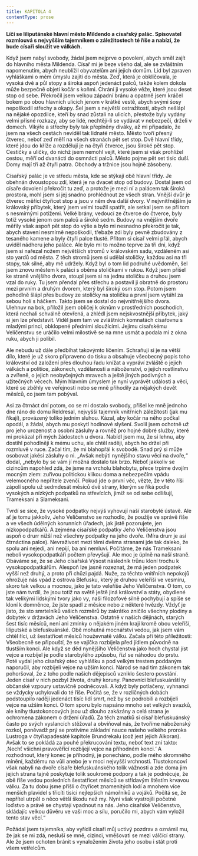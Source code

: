 ```yaml
---
title: KAPITOLA 4
contentType: prose
---
```


<section>

**Líčí se liliputánské hlavní město Mildendo a císařský palác. Spisovatel rozmlouvá s nejvyšším tajemníkem o záležitostech té říše a nabízí, že bude císaři sloužit ve válkách.**

Když jsem nabyl svobody, žádal jsem nejprve o povolení, abych směl zajít do hlavního města Mildenda. Císař mi je beze všeho dal, ale se zvláštním napomenutím, abych neublížil obyvatelům ani jejich domům. Lid byl zpraven vyhláškami o mém úmyslu zajíti do města. Zeď, která je obkličovala, je vysoká dvě a půl stopy a široká aspoň jedenáct palců, takže kolem dokola může bezpečně objeti kočár s koňmi. Chrání ji vysoké věže, které jsou deset stop od sebe. Překročil jsem velkou západní bránu a opatrně jsem kráčel bokem po obou hlavních ulicích jenom v krátké vestě, abych svými šosy nepoškodil střechy a okapy. Šel jsem s největší ostražitostí, abych nešlápl na nějaké opozdilce, kteří by snad zůstali na ulicích, přestože byly vydány velmi přísné rozkazy, aby se lidé, nechtějí-li se vydávat v nebezpečí, drželi v domech. Vikýře a střechy byly tak přeplněny diváky, až mi připadalo, že jsem na všech cestách neviděl tak lidnaté město. Město tvoří přesný čtverec, neboť zeď měří na všech stranách pět set stop. Dvě hlavní třídy, které jdou do kříže a rozdělují je na čtyři čtverce, jsou široké pět stop. Cestičky a uličky, do nichž jsem nemohl vejít, které jsem si však prohlížel cestou, měří od dvanácti do osmnácti palců. Město pojme pět set tisíc duší. Domy mají tři až čtyři patra. Obchody a tržnice jsou hojně zásobeny.

Císařský palác je ve středu města, kde se stýkají obě hlavní třídy. Je obehnán dvoustopou zdí, která je na dvacet stop od budovy. Dostal jsem od císaře dovolení překročit tu zeď, a protože je mezi ní a palácem tak široká prostora, mohl jsem si jej snadno prohlédnout ze všech stran. Vnější dvůr je čtverec měřící čtyřicet stop a jsou v něm dva další dvory. V nejvnitřnějším je královský příbytek, který jsem velmi toužil spatřit, ale setkal jsem se při tom s nesmírnými potížemi. Velké brány, vedoucí ze čtverce do čtverce, byly totiž vysoké jenom osm palců a široké sedm. Budovy na vnějším dvoře měřily však aspoň pět stop do výše a bylo mi nesnadno překročit je tak, abych stavení nesmírně nepoškodil, třebaže zdi byly pevně zbudovány z tesaného kamene a byly čtyři palce tlusté. Přitom si císař velmi přál, abych uviděl nádheru jeho paláce. Ale bylo mi to možno teprve za tři dni, když jsem si nařezal nožem největších stromů v královském sadu, vzdáleném asi sto yardů od města. Z těch stromů jsem si udělal stoličky, každou asi na tři stopy, tak silné, aby mě udržely. Když byl o tom lid podruhé uvědoměn, šel jsem znovu městem k paláci s oběma stoličkami v rukou. Když jsem přišel ke straně vnějšího dvora, stoupl jsem si na jednu stoličku a druhou jsem vzal do ruky. Tu jsem přendal přes střechu a postavil ji obratně do prostoru mezi prvním a druhým dvorem, který byl široký osm stop. Potom jsem pohodlně šlápl přes budovy ze stoličky na stoličku a první jsem vytáhl za sebou holí s háčkem. Takto jsem se dostal do nejvnitřnějšího dvora. Ulehnuv na bok, přiložil jsem obličej k oknům v prostředních poschodích, která nechali schválně otevřená, a zhlédl jsem nejskvostnější příbytek, jaký si jen lze představit. Viděl jsem tam ve zvláštních komnatách císařovnu s mladými princi, obklopené předními sloužícími. Jejímu císařskému Veličenstvu se uráčilo velmi milostivě se na mne usmát a podala mi z okna ruku, abych ji políbil.

Ale nebudu už dále předbíhat takovýmto líčením. Schraňuji si je na větší dílo, které je už skoro připraveno do tisku a obsahuje všeobecný popis toho království od založení přes dlouhou řadu knížat a vypráví zvláště o jejich válkách a politice, zákonech, vzdělanosti a náboženství, o jejich rostlinstvu a zvířeně, o jejich neobyčejných mravech a ještě jiných podivných a užitečných věcech. Mým hlavním úmyslem je nyní vyprávět události a věci, které se zběhly ve veřejnosti nebo se mně přihodily za nějakých devět měsíců, co jsem tam pobýval.

Asi za čtrnáct dní potom, co se mi dostalo svobody, přišel ke mně jednoho dne ráno do domu Reldresal, nejvyšší tajemník vnitřních záležitostí (jak mu říkají), provázený toliko jedním sluhou. Kázal, aby kočár na něho počkal opodál, a žádal, abych mu poskytl hodinové slyšení. Svolil jsem ochotně už pro jeho urozenost a osobní zásluhy a rovněž pro hojné dobré služby, které mi prokázal při mých žádostech u dvora. Nabídl jsem mu, že si lehnu, aby dostihl pohodlněji k mému uchu, ale chtěl raději, abych ho držel při rozmluvě v ruce. Začal tím, že mi blahopřál k svobodě. Snad prý si může osobovat jakési zásluhy o ni. „Avšak nebýti nynějšího stavu věcí na dvoře,“ dodal, „nebylo by se vám jí možná dostalo tak brzo. Neboť jakkoliv se cizincům napohled zdá, že jsme na vrcholu blahobytu, přece trpíme dvojím mocným zlem: zuřivou politickou klikou doma a nebezpečím vpádu velemocného nepřítele zvenčí. Pokud jde o první věc, vězte, že v této říši zápolí spolu už sedmdesát měsíců dvě strany, kterým se říká podle vysokých a nízkých podpatků na střevících, jimiž se od sebe odlišují, Trameksani a Slameksani.

Tvrdí se sice, že vysoké podpatky nejvýš vyhovují naší starobylé ústavě. Ale ať je tomu jakkoliv, Jeho Veličenstvo se rozhodlo, že použije ve správě říše a ve všech údělných korunních úřadech, jak jistě pozorujete, jen nízkopodpatkářů. A zejména císařské podpatky Jeho Veličenstva jsou aspoň o drurr nižší než všechny podpatky na jeho dvoře. (Míra drurr je asi čtrnáctina palce). Nevraživost mezi těmi dvěma stranami jde tak daleko, že spolu ani nejedí, ani nepijí, ba ani nemluví. Počítáme, že nás Trameksani neboli vysokopodpatkáři počtem převyšují. Ale moc je úplně na naší straně. Obáváme se, že se Jeho císařská Výsost následník trůnu kloní trochu k vysokopodpatkářům. Alespoň lze jasně rozeznat, že má jeden podpatek vyšší než druhý, a proto při chůzi pajdá. Nuže, za těchto vnitřních nepokojů ohrožuje nás vpád z ostrova Blefusku, který je druhou veleříší ve vesmíru, skoro tak velkou a mocnou, jako je tato veleříše Jeho Veličenstva. O tom, co jste nám tvrdil, že jsou totiž na světě ještě jiná království a státy, obydlené tak velikými lidskými tvory jako vy, naši filozofové silně pochybují a spíše se kloní k domněnce, že jste spadl z měsíce nebo z některé hvězdy. Vždyť je jisto, že sto smrtelníků vašich rozměrů by zakrátko zničilo všechny plodiny a dobytek v državách Jeho Veličenstva. Ostatně v našich dějinách, starých šest tisíc měsíců, není ani zmínky o nějakém jiném kraji kromě obou veleříší, liliputské a blefuskuánské. Obě mohutná mocnářství vedou, jak jsem vám chtěl říci, už šestatřicet měsíců houževnatě válku. Začala při této příležitosti: Všeobecně se připouští, že se vajíčka rozbíjela před jídlem původně na tlustším konci. Ale když se děd nynějšího Veličenstva jako hoch chystal jíst vejce a rozbíjel je podle starobylého způsobu, řízl se náhodou do prstu. Poté vydal jeho císařský otec vyhlášku a pod velkým trestem poddaným naporučil, aby rozbíjeli vejce na užším konci. Národ se nad tím zákonem tak pohoršoval, že z toho podle našich dějepisců vzniklo šestero povstání. Jeden císař v nich pozbyl života, druhý koruny. Panovníci blefuskuánští ty občanské vzpoury ustavičně podněcovali. A když byly potlačeny, vyhnanci se vždycky uchylovali do té říše. Počítá se, že v rozličných dobách podstoupilo raději jedenáct tisíc lidí smrt, než by se podrobili a rozbíjeli vejce na užším konci. O tom sporu bylo napsáno mnoho set velkých svazků, ale knihy tlustokoncových jsou už dlouho zakázány a celá strana je ochromena zákonem o držení úřadů. Za těch zmatků si císař blefuskuánský často po svých vyslancích stěžoval a obviňoval nás, že tvoříme náboženský rozkol, poněvadž prý se protivíme základní nauce našeho velkého proroka Lustroga v čtyřiapadesáté kapitole Brundrekalu (což jest jejich Alkoran). Avšak to se pokládá za pouhé překrucování textu, neboť text zní takto: ‚Nechť všichni pravověřící rozbíjejí vejce na příhodném konci.‘ A rozhodnout, který konec je příhodný, je ponecháno, podle mého skromného mínění, každému na vůli anebo je v moci nejvyšší vrchnosti. Tlustokoncoví však nabyli na dvoře císaře blefuskuánského tolik vážnosti a zde doma jim jejich strana tajně poskytuje tolik soukromé podpory a tak je podněcuje, že obě říše vedou posledních šestatřicet měsíců se střídavým štěstím krvavou válku. Za tu dobu jsme přišli o čtyřicet znamenitých lodí a mnohem více menších plavidel s třicíti tisíci nejlepších námořníků a vojáků. Počítá se, že nepřítel utrpěl o něco větší škodu než my. Nyní však vystrojili početné loďstvo a právě se chystají vpadnout na nás. Jeho císařské Veličenstvo, skládajíc velkou důvěru ve vaši moc a sílu, poručilo mi, abych vám vyložil tento stav věcí.“

Požádal jsem tajemníka, aby vyřídil císaři můj uctivý pozdrav a oznámil mu, že jak se mi zdá, nesluší se mně, cizinci, vměšovati se mezi válčící strany. Ale že jsem ochoten bránit s vynaložením života jeho osobu i stát proti všem vetřelcům.

</section>

[^1]: Dutá míra (něco přes litr) užívaná v některých zemích. _Pozn. red._

[^2]: Lep organického původu, klih (zastarale). _Pozn. red._

[^3]: Epaminondas (418–362 př. n. l.), thébský státník a generál, který přetvořil Théby v jeden z nejvýznamnějších městských států v antickém Řecku. _Pozn. red._

[^4]: Otrok. _Pozn. red._

[^5]: Barevné dřevo kreveně obecné z čeledi bobovitých, stromu rozšířeného ve Střední Americe a jižní Africe. Dřevo je z vnějšku modročerné, uvnitř červenohnědé. _Pozn. red._

[^6]: Bělouš s okrouhlými tmavými barvami. _Pozn. red._

[^7]: Agitování, přesvědčování někoho za odměnu. _Pozn. red._

[^8]: Kůň, v jehož srsti převládá bílá barva. _Pozn. red._

[^9]: Bezdůvodné nařčení, pomluva. _Pozn. red._
